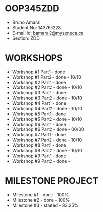 # OOP345ZDD
- Bruno Amaral
- Student No: 143766228
- E-mail id: bamaral2@myseneca.ca
- Section: ZDD

# WORKSHOPS
- Workshop #1 Part1 - done
- Workshop #1 Part2 - done - 10/10
- Workshop #2 Part1 - done
- Workshop #2 Part2 - done - 10/10
- Workshop #3 Part1 - done
- Workshop #3 Part2 - done - 10/10
- Workshop #4 Part1 - done
- Workshop #4 Part2 - done - 10/10
- Workshop #5 Part1 - done
- Workshop #5 Part2 - done - 10/10
- Workshop #6 Part1 - done
- Workshop #6 Part2 - done - 00/00
- Workshop #7 Part1 - done
- Workshop #7 Part2 - done - 10/10
- Workshop #8 Part1 - done
- Workshop #8 Part2 - done - 10/10
- Workshop #9 Part1 - done
- Workshop #9 Part2 - done -

# MILESTONE PROJECT
- Milestone #1 - done - 100%
- MIlestone #2 - done - 100%
- Milestone #3 - started - 83.25%
